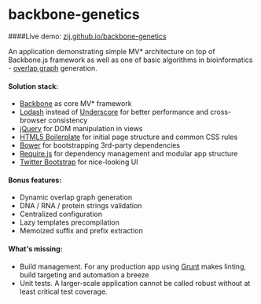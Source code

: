 backbone-genetics
=================
####Live demo: [zij.github.io/backbone-genetics](http://zij.github.io/backbone-genetics)

An application demonstrating simple MV* architecture on top of Backbone.js framework as well as one of basic algorithms in bioinformatics - [overlap graph](http://rosalind.info/problems/grph) generation.

#### Solution stack:
  - [Backbone](http://backbonejs.org) as core MV* framework
  - [Lodash](http://lodash.com) instead of [Underscore](http://underscorejs.org) for better performance and cross-browser consistency
  - [jQuery](http://jquery.com) for DOM manipulation in views
  - [HTML5 Boilerplate](http://html5boilerplate.com) for initial page structure and common CSS rules
  - [Bower](http://bower.io) for bootstrapping 3rd-party dependencies
  - [Require.js](http://requirejs.org/) for dependency management and modular app structure
  - [Twitter Bootstrap](http://getbootstrap.com/) for nice-looking UI

#### Bonus features:
  - Dynamic overlap graph generation
  - DNA / RNA / protein strings validation
  - Centralized configuration
  - Lazy templates precompilation
  - Memoized suffix and prefix extraction

#### What's missing:
  - Build management. For any production app using [Grunt](http://gruntjs.com) makes linting, build targeting and automation a breeze
  - Unit tests. A larger-scale application cannot be called robust without at least critical test coverage.

